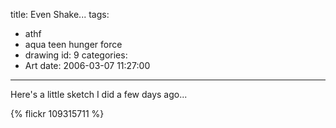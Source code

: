 title: Even Shake...
tags:
  - athf
  - aqua teen hunger force
  - drawing
id: 9
categories:
  - Art
date: 2006-03-07 11:27:00
---

Here's a little sketch I did a few days ago...

{% flickr 109315711 %}
